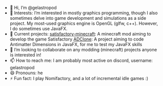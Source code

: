 - 👋 Hi, I’m @gelastropod
- 👀 Interests:
I’m interested in mostly graphics programming, though I also sometimes delve into game development and simulations as a side project. My most-used graphics engine is OpenGL (glfw, c++). However, I do sometimes use JavaFX.
- 🌱 Current projects:
[satisfactory-minecraft](https://github.com/gelastropod/satisfactory-minecraft.git): A minecraft mod aiming to develop the game Satisfactory
[ADClone](https://github.com/gelastropod/ADClone.git): A project aiming to code Antimatter Dimensions in JavaFX, for me to test my JavaFX skills
- 💞️ I’m looking to collaborate on any modding (minecraft) projects anyone is interested in!
- 📫 How to reach me: I am probably most active on discord, username: gelastropod
- 😄 Pronouns: he
- ⚡ Fun fact: I play Nomifactory, and a lot of incremental idle games :)

<!---
gelastropod/gelastropod is a ✨ special ✨ repository because its `README.md` (this file) appears on your GitHub profile.
You can click the Preview link to take a look at your changes.
--->
